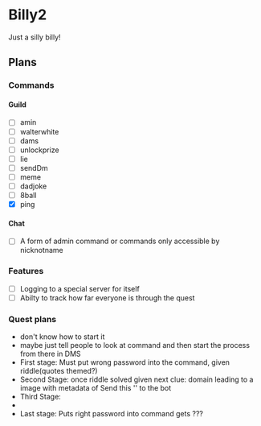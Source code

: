 # Billy2

Just a silly billy!

## Plans

### Commands

#### Guild

- [ ] amin
- [ ] walterwhite
- [ ] dams
- [ ] unlockprize
- [ ] lie
- [ ] sendDm
- [ ] meme
- [ ] dadjoke
- [ ] 8ball
- [x] ping

#### Chat

- [ ] A form of admin command or commands only accessible by nicknotname

### Features

- [ ] Logging to a special server for itself
- [ ] Abilty to track how far everyone is through the quest

### Quest plans

- don't know how to start it
- maybe just tell people to look at command and then start the process from there in DMS
- First stage: Must put wrong password into the command, given riddle(quotes themed?)
- Second Stage: once riddle solved given next clue: domain leading to a image with metadata of Send this '' to the bot
- Third Stage:
-
- Last stage: Puts right password into command gets ???

